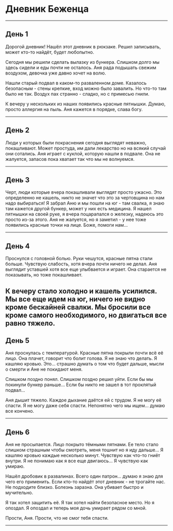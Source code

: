 # Дневник Беженца

---

## День 1

Дорогой дневник! Нашёл этот дневник в рюкзаке. Решил записывать, может кто-то найдёт, будет любопытно.

Сегодня мы решили сделать вылазку из бункера. Слишком долго мы здесь сидели и еды почти не осталось. Аня рада подышать свежим воздухом, девочка уже давно хочет на волю.

Нашли старый подвал в каком-то разваленном доме. Казалось безопасным - стены крепкие, вход можно было завалить. Но что-то там было не так. Воздух пах странно - сладко, но с примесью гнили.

К вечеру у нескольких из наших появились красные пятнышки. Думаю, просто аллергия на пыль. Аня кажется в порядке, слава богу.

---

## День 2

Люди у которых были покраснения сегодня выглядят неважно, покашливают. Может простуда, им дали лекарство но на всякий случай они сотались. Аня играет с куклой, которую нашли в подвале. Она не жалуется, запасов пока хватает так что мы не волнуемся.

---

## День 3

Черт, люди которые вчера покашливали выглядят просто ужасно. Это определенно не кашель, никто не значет что это за чертовщина но нам надо выбираться! Я забрал Аню и мы пошли на юг - там свалка, я знаю там кажется другой бункер, может у них есть медицина. Я нашел пятнышки на своей руке, я вчера поцарапался о железку, надеюсь это просто из-за этого. Аня не жалуется, но я заметил - у нее тоже появились красные точки на лице. Боже, помоги нам...

---

## День 4

Проснулся с головной болью. Руки чешутся, красные пятна стали больше. Чувствую слабость, хотя вчера почти ничего не делал.
Аня выглядит уставшей хотя все еще улыбвается и играет. Она старается не показывать, но тоже покашливает.

К вечеру стало холодно и кашель усилился. Мы все еще идем на юг, ничего не видно кроме бескайней свалки. Мы бросили все кроме самого необходимого, но двигаться все равно тяжело.
---

## День 5

Аня проснулась с температурой. Красные пятна покрыли почти всё её лицо. Она плачет, говорит что болит голова. Я не знаю что делать. Я кашляю кровью. Это... страшно думать о том что будет дальше, мысли о смерти и Ане не покидают меня.

Слишком поздно понял. Слишком поздно решил уйти. Если бы мы покинули бункер раньше... Если бы никто не зашел в тот проклятый подвал...

Аня дышит тяжело. Каждое дыхание даётся ей с трудом. Я не могу её спасти. Я не могу даже себя спасти. Непонятно чего мы ищем... думаю все кончено.

---

## День 6

Аня не просыпается. Лицо покрыто тёмными пятнами. Ее тело стало слишком страшным чтобы смотреть, меня тошнит но я иду дальше... Я кашляю кровью каждые несколько минут.
Чувствую как что-то гниёт внутри. Я не понимаю как я все еще двигаюсь... Я чувствую как умираю.

Нашёл дробовик в развалинах. Всего один патрон... думаю я знаю для чего его применить.
Если кто-то найдёт этот дневник - не трогайте нас. Не подходите близко. Болезнь заразна. Она убивает быстро и мучительно.

Я так хотел защитить её. Я так хотел найти безопасное место. Но я опоздал. Я опоздал и теперь моя дочь умирает рядом со мной.

Прости, Аня. Прости, что не смог тебя спасти.

---
